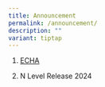 ```yaml
---
title: Announcement
permalink: /announcement/
description: ""
variant: tiptap
---
```

<ol data-tight="true" class="tight">
<li>
<p><a href="https://junyuansec.moe.edu.sg/echa/" rel="noopener nofollow" target="_blank">ECHA</a>
</p>
</li>
<li>
<p>N Level Release 2024</p>
</li>
</ol>
<p></p>